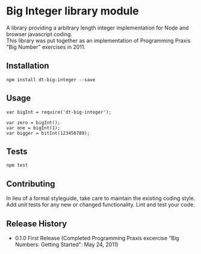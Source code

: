 Big Integer library module
==========================

A library providing a arbitrary length integer implementation for Node and browser javascript coding.  
This library was put together as an implementation of Programming Praxis "Big Number" exercises in 2011.

## Installation

    npm install dt-big-integer --save

## Usage

    var bigInt = require('dt-big-integer');
    
    var zero = bigInt();
    var one = bigInt(1);
    var bigger = bitInt(123456789);

## Tests

    npm test

## Contributing

In lieu of a formal styleguide, take care to maintain the existing coding style.
Add unit tests for any new or changed functionality. Lint and test your code.

## Release History

* 0.1.0 First Release (Completed Programming Praxis excercise "Big Numbers: Getting Started": May 24, 2011)

